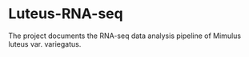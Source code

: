 # Luteus-RNA-seq
The project documents the RNA-seq data analysis pipeline of Mimulus luteus var. variegatus. 
